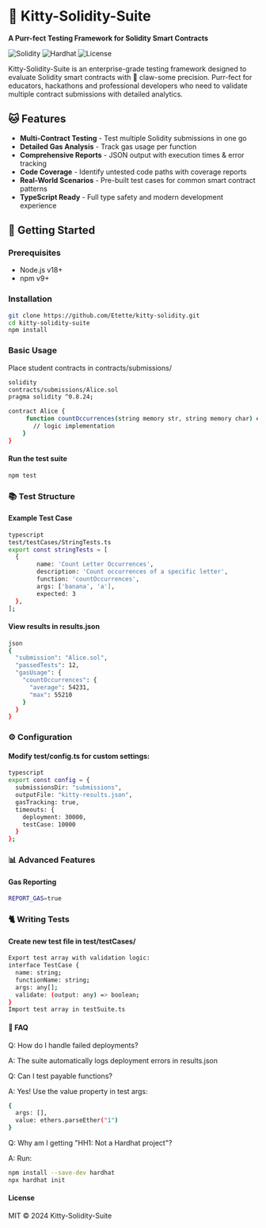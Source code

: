 # 🐾 Kitty-Solidity-Suite 

**A Purr-fect Testing Framework for Solidity Smart Contracts**

![Solidity](https://img.shields.io/badge/Solidity-0.8.24-363636?logo=solidity)
![Hardhat](https://img.shields.io/badge/Hardhat-2.0+-FF6947?logo=ethereum)
![License](https://img.shields.io/badge/License-MIT-blue)

Kitty-Solidity-Suite is an enterprise-grade testing framework designed to evaluate Solidity smart contracts with 🐾 claw-some precision. 
Purr-fect for educators, hackathons and professional developers who need to validate multiple contract submissions with detailed analytics.

## 🐱 Features

- **Multi-Contract Testing** - Test multiple Solidity submissions in one go
- **Detailed Gas Analysis** - Track gas usage per function
- **Comprehensive Reports** - JSON output with execution times & error tracking
- **Code Coverage** - Identify untested code paths with coverage reports
- **Real-World Scenarios** - Pre-built test cases for common smart contract patterns
- **TypeScript Ready** - Full type safety and modern development experience

## 🚀 Getting Started

### Prerequisites
- Node.js v18+
- npm v9+

### Installation

```bash
git clone https://github.com/Etette/kitty-solidity.git
cd kitty-solidity-suite
npm install
```
### Basic Usage
Place student contracts in contracts/submissions/

```bash
solidity
contracts/submissions/Alice.sol
pragma solidity ^0.8.24;

contract Alice {
     function countOccurrences(string memory str, string memory char) external pure override returns (uint256) {
       // logic implementation
    }
}
```
#### Run the test suite
``` bash
npm test
```
### 📚  Test Structure

#### Example Test Case
``` bash
typescript
test/testCases/StringTests.ts
export const stringTests = [
  {
        name: 'Count Letter Occurrences',
        description: 'Count occurrences of a specific letter',
        function: 'countOccurrences',
        args: ['banana', 'a'],
        expected: 3
  },
];
```
#### View results in results.json
``` bash
json
{
  "submission": "Alice.sol",
  "passedTests": 12,
  "gasUsage": {
    "countOccurrences": {
      "average": 54231,
      "max": 55210
    }
  }
}
```
### ⚙️ Configuration
#### Modify test/config.ts for custom settings:
``` bash
typescript
export const config = {
  submissionsDir: "submissions",
  outputFile: "kitty-results.json",
  gasTracking: true,
  timeouts: {
    deployment: 30000,
    testCase: 10000
  }
};
```
### 📊 Advanced Features
#### Gas Reporting
``` bash
REPORT_GAS=true 
```
### 🐈 Writing Tests
#### Create new test file in test/testCases/
``` bash
Export test array with validation logic:
interface TestCase {
  name: string;
  functionName: string;
  args: any[];
  validate: (output: any) => boolean;
}
Import test array in testSuite.ts
```
#### 🐾 FAQ
Q: How do I handle failed deployments?

A: The suite automatically logs deployment errors in results.json

Q: Can I test payable functions?

A: Yes! Use the value property in test args:

``` bash
{
  args: [],
  value: ethers.parseEther("1")
}
```
Q: Why am I getting "HH1: Not a Hardhat project"?

A: Run:
``` bash
npm install --save-dev hardhat
npx hardhat init
```
#### License
MIT © 2024 Kitty-Solidity-Suite